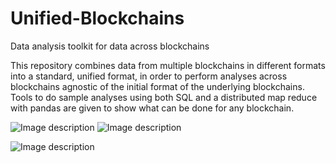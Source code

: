 # Unified-Blockchains
Data analysis toolkit for data across blockchains

This repository combines data from multiple blockchains in different formats into a standard, unified format, in order to perform analyses across blockchains agnostic of the initial format of the underlying blockchains. Tools to do sample analyses using both SQL and a distributed map reduce with pandas are given to show what can be done for any blockchain. 

![Image description](https://github.com/velicanu/unified-blockchains/blob/master/img/img-1.png) ![Image description](https://github.com/velicanu/unified-blockchains/blob/master/img/img-2.png)





![Image description](https://github.com/velicanu/unified-blockchains/blob/master/img/img-3.png)
